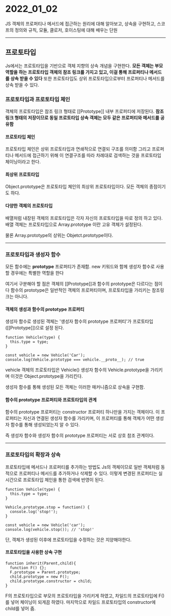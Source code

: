 # 2022_01_02

JS 객체의 프로퍼티나 메서드에 접근하는 원리에 대해 알아보고, 상속을 구현하고, 스코프의 정의와 규칙, 모듈, 클로저, 호이스팅에 대해 배우는 단원

---

<h2> 프로토타입 </h2>

Js에서는 프로토타입을 기반으로 객체 지향의 상속 개념을 구현한다. **모든 객체는 부모 역할을 하는 프로토타입 객체의 참조 링크를 가지고 있고, 이걸 통해 프로퍼티나 메서드를 상속 받을 수 있다** 또한 프로토타입도 상위 프로토타입으로부터 프로퍼티나 메서드를 상속 받을 수 있다.

<h3> 프로토타입과 프로토타입 체인 </h3>

객체의 프로토타입은 참조 링크 형태로 [[Prototype]] 내부 프로퍼티에 저장된다. **참조 링크 형태의 저장이므로 동일 프로토타입 상속 객체는 모두 같은 프로퍼티와 메서드를 공유함**


<h4> 프로토타입 체인 </h4>

프로토타입 체인은 상위 프로토타입과 연쇄적으로 연결되 구조를 의미함 그리고 프로퍼티나 메서드에 접근하기 위해 이 연결구조를 따라 차례대로 검색하는 것을 프로토타입 체이닝이라고 한다.

<h4> 최상위 프로토타입 </h4>

Object.prototype은 프로토타입 체인의 최상위 프로토타입이다. 모든 객체의 종점이기도 하다.

<h4>다양한 객체의 프로토타입</h4>

배열처럼 내장된 객체의 프로토타입은 각자 자신의 프로토타입을 따로 정의 하고 있다. 배열 객체는 프로토타입으로 Array.prototype 이란 고유 객체가 설정된다.

물론 Array.prototype의 상위는 Objetct.prototype이다.

---

<h3> 프로토타입과 생성자 함수 </h3>

모든 함수에는 **prototype** 프로퍼티가 존재함. new 키워드와 함께 생성자 함수로 사용할 경우에는 특별한 역할을 한다

여기서 구분해야 할 점은 객체의 [[Prototype]]과 함수의 prototype은 다르다는 점이다 함수의 prototype은 일반적인 객체의 프로퍼티이며, 프로토타입을 가리키는 참조링크는 아니다.

<h4>객체의 생성과 함수의 prototype 프로퍼티</h4>

생성자 함수로 생성된 객체는 '생성자 함수의 prototype 프로퍼티'가 프로토타입([[Prototype]])으로 설정 된다.

~~~
function Vehicle(type) {
  this.type = type;
}

const vehicle = new Vehicle('Car');
console.log(Vehicle.prototype === vehicle.__proto__); // true
~~~

vehicle 객체의 프로토타입은 Vehicle() 생성자 함수의 Vehicle.prototype을 가리키며 이것은 Object.prototype을 가리킨다.

생성자 함수를 통해 생성된 모든 객체는 이러한 매커니즘으로 상속을 구현함.

<h4> 함수의 prototype 프로퍼티와 프로토타입의 관계</h4>

함수의 prototype 프로퍼티는 constructor 프로퍼티 하나만을 가지는 객체이다. 이 프로퍼티는 자신과 연결된 생성자 함수를 가리키며, 이 프로퍼티를 통해 객체가 어떤 생성자 함수를 통해 생성되었는지 알 수 있다.

즉 생성자 함수와 생성자 함수의 prototype 프로퍼티는 서로 상호 참조 관계이다.

---

<h3> 프로토타입의 확장과 상속 </h3>

프로토타입에 메서드나 프로퍼티를 추가하는 방법도 Js의 객체이므로 일반 객체처럼 동적으로 프로퍼티나 메서드를 추가하거나 삭제할 수 있다. 이렇게 변경된 프로퍼티는 실시간으로 프로토타입 체인을 통한 검색에 반영이 된다.

~~~
function Vehicle(type) {
  this.type = type;
}

Vehicle.prototype.stop = function() {
  console.log('stop!');
}

const vehicle = new Vehicle('car');
console.log(vehicle.stop()); // 'stop!'
~~~

단, 객체가 생성된 이후에 프로토타입을 수정하는 것은 지양해야한다.

<h4> 프로토타입을 사용한 상속 구현 </h4>

~~~
function inherit(Parent,child){
  function F() {};
  F.prototype = Parent.prototype;
  child.prototype = new F();
  child.prototype.constructor = child;
}
~~~

F의 프로토타입으로 부모의 프로토타입을 가리키게 하였고, 차일드의 프로토타입에 F()를 넣어 체이닝이 되게끔 하였다. 마지막으로 차일드 프로토타입의 constructor에 child를 넣어 줌.











